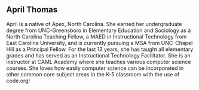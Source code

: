 ## April Thomas

April is a native of Apex, North Carolina. She earned her undergraduate degree from UNC-Greensboro in Elementary Education and Sociology as a North Carolina Teaching Fellow, a MAED in Instructional Technology from East Carolina University, and is currently pursuing a MSA from UNC-Chapel Hill as a Principal Fellow. For the last 13 years, she has taught all elementary grades and has served as an Instructional Technology Facilitator. She is an instructor at CAML Academy where she teaches various computer science courses.  She loves how easily computer science can be incorporated in other common core subject areas in the K-5 classroom with the use of code.org!